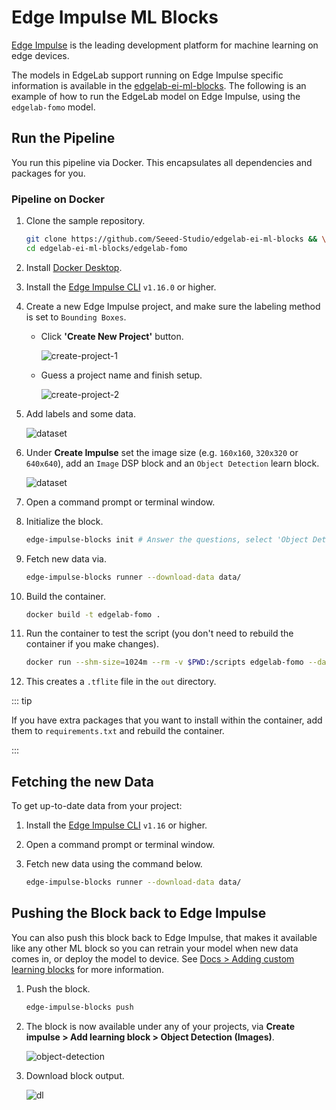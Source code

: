 # Edge Impulse ML Blocks

[Edge Impulse](https://www.edgeimpulse.com/) is the leading development platform for machine learning on edge devices. 

The models in EdgeLab support running on Edge Impulse specific information is available in the [edgelab-ei-ml-blocks](https://github.com/Seeed-Studio/edgelab-ei-ml-blocks). The following is an example of how to run the EdgeLab model on Edge Impulse, using the `edgelab-fomo` model. 


## Run the Pipeline

You run this pipeline via Docker. This encapsulates all dependencies and packages for you.

### Pipeline on Docker

1. Clone the sample repository.

    ```sh
    git clone https://github.com/Seeed-Studio/edgelab-ei-ml-blocks && \
    cd edgelab-ei-ml-blocks/edgelab-fomo
    ```
2. Install [Docker Desktop](https://www.docker.com/products/docker-desktop/).

3. Install the [Edge Impulse CLI](https://docs.edgeimpulse.com/docs/edge-impulse-cli/cli-installation) `v1.16.0` or higher.

4. Create a new Edge Impulse project, and make sure the labeling method is set to `Bounding Boxes`.
    - Click **'Create New Project'** button.

        ![create-project-1](/static/ei/ei-ml-blocks-create-project.png)

    - Guess a project name and finish setup.

        ![create-project-2](/static/ei/ei-ml-blocks-create-project2.png)

5. Add labels and some data.

    ![dataset](/static/ei/ei-ml-blocks-dataset.png)

6. Under **Create Impulse** set the image size (e.g. `160x160`, `320x320` or `640x640`), add an `Image` DSP block and an `Object Detection` learn block.

    ![dataset](/static/ei/ei-ml-blocks-design.png)

7. Open a command prompt or terminal window.

8. Initialize the block.

    ```sh
    edge-impulse-blocks init # Answer the questions, select 'Object Detection' for 'What type of data does this model operate on?' and "FOMO" for 'What's the last layer...'
    ```

9. Fetch new data via.

    ```sh
    edge-impulse-blocks runner --download-data data/
    ```

10. Build the container.

    ```sh
    docker build -t edgelab-fomo .
    ```

11. Run the container to test the script (you don't need to rebuild the container if you make changes).

    ```sh
    docker run --shm-size=1024m --rm -v $PWD:/scripts edgelab-fomo --data-directory data/ --epochs 30 --learning-rate 0.00001 --out-directory out/
    ```

12. This creates a `.tflite` file in the `out` directory.

::: tip

If you have extra packages that you want to install within the container, add them to `requirements.txt` and rebuild the container.

:::


## Fetching the new Data

To get up-to-date data from your project:

1. Install the [Edge Impulse CLI](https://docs.edgeimpulse.com/docs/edge-impulse-cli/cli-installation) `v1.16` or higher.

2. Open a command prompt or terminal window.

3. Fetch new data using the command below.

    ```sh
    edge-impulse-blocks runner --download-data data/
    ```


## Pushing the Block back to Edge Impulse

You can also push this block back to Edge Impulse, that makes it available like any other ML block so you can retrain your model when new data comes in, or deploy the model to device. See [Docs > Adding custom learning blocks](https://docs.edgeimpulse.com/docs/edge-impulse-studio/organizations/adding-custom-transfer-learning-models) for more information.

1. Push the block.

    ```sh
    edge-impulse-blocks push
    ```

2. The block is now available under any of your projects, via **Create impulse > Add learning block > Object Detection (Images)**.

    ![object-detection](/static/ei/ei-ml-blocks-obj-det.png)

3. Download block output.

    ![dl](/static/ei/ei-ml-blocks-dl.png)
